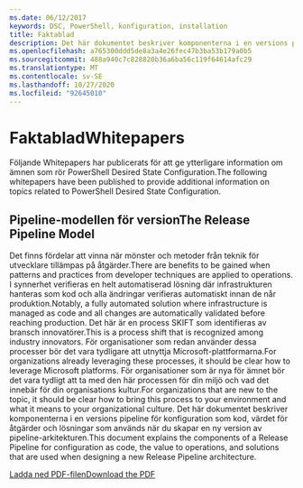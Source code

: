 ```yaml
---
ms.date: 06/12/2017
keywords: DSC, PowerShell, konfiguration, installation
title: Faktablad
description: Det här dokumentet beskriver komponenterna i en versions pipeline för konfiguration som kod, värdet för åtgärder och lösningar som används när du skapar en ny version av pipeline-arkitekturen.
ms.openlocfilehash: a765300ddd5de8a3a4e26fec47b3ba53b179a0b5
ms.sourcegitcommit: 488a940c7c828820b36a6ba56c119f64614afc29
ms.translationtype: MT
ms.contentlocale: sv-SE
ms.lasthandoff: 10/27/2020
ms.locfileid: "92645010"
---
```

# <a name="whitepapers"></a><span data-ttu-id="e726e-104">Faktablad</span><span class="sxs-lookup"><span data-stu-id="e726e-104">Whitepapers</span></span>

<span data-ttu-id="e726e-105">Följande Whitepapers har publicerats för att ge ytterligare information om ämnen som rör PowerShell Desired State Configuration.</span><span class="sxs-lookup"><span data-stu-id="e726e-105">The following whitepapers have been published to provide additional information on topics related to PowerShell Desired State Configuration.</span></span>

## <a name="the-release-pipeline-model"></a><span data-ttu-id="e726e-106">Pipeline-modellen för version</span><span class="sxs-lookup"><span data-stu-id="e726e-106">The Release Pipeline Model</span></span>

<span data-ttu-id="e726e-107">Det finns fördelar att vinna när mönster och metoder från teknik för utvecklare tillämpas på åtgärder.</span><span class="sxs-lookup"><span data-stu-id="e726e-107">There are benefits to be gained when patterns and practices from developer techniques are applied to operations.</span></span> <span data-ttu-id="e726e-108">I synnerhet verifieras en helt automatiserad lösning där infrastrukturen hanteras som kod och alla ändringar verifieras automatiskt innan de når produktion.</span><span class="sxs-lookup"><span data-stu-id="e726e-108">Notably, a fully automated solution where infrastructure is managed as code and all changes are automatically validated before reaching production.</span></span> <span data-ttu-id="e726e-109">Det här är en process SKIFT som identifieras av bransch innovatörer.</span><span class="sxs-lookup"><span data-stu-id="e726e-109">This is a process shift that is recognized among industry innovators.</span></span> <span data-ttu-id="e726e-110">För organisationer som redan använder dessa processer bör det vara tydligare att utnyttja Microsoft-plattformarna.</span><span class="sxs-lookup"><span data-stu-id="e726e-110">For organizations already leveraging these processes, it should be clear how to leverage Microsoft platforms.</span></span> <span data-ttu-id="e726e-111">För organisationer som är nya för ämnet bör det vara tydligt att ta med den här processen för din miljö och vad det innebär för din organisations kultur.</span><span class="sxs-lookup"><span data-stu-id="e726e-111">For organizations that are new to the topic, it should be clear how to bring this process to your environment and what it means to your organizational culture.</span></span> <span data-ttu-id="e726e-112">Det här dokumentet beskriver komponenterna i en versions pipeline för konfiguration som kod, värdet för åtgärder och lösningar som används när du skapar en ny version av pipeline-arkitekturen.</span><span class="sxs-lookup"><span data-stu-id="e726e-112">This document explains the components of a Release Pipeline for configuration as code, the value to operations, and solutions that are used when designing a new Release Pipeline architecture.</span></span>

[<span data-ttu-id="e726e-113">Ladda ned PDF-filen</span><span class="sxs-lookup"><span data-stu-id="e726e-113">Download the PDF</span></span>](https://aka.ms/thereleasepipelinemodelpdf)
